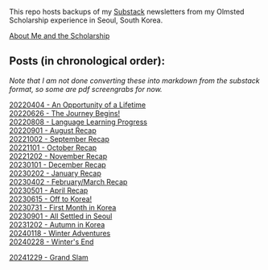 This repo hosts backups of my [Substack](https://www.spaceman.style) newsletters from my Olmsted Scholarship experience in Seoul, South Korea.

[About Me and the Scholarship](about_scholarship.md)

## Posts (in chronological order):
*Note that I am not done converting these into markdown from the substack format, so some are pdf screengrabs for now.*

[20220404 - An Opportunity of a Lifetime](20220404.md)  
[20220626 - The Journey Begins!](20220626.md)  
[20220808 - Language Learning Progress](20220808.md)  
[20220901 - August Recap](20220901.md)  
[20221002 - September Recap](20221002.md)  
[20221101 - October Recap](20221101.pdf)  
[20221202 - November Recap](20221202.pdf)  
[20230101 - December Recap](20230101.pdf)  
[20230202 - January Recap](20230202.pdf)  
[20230402 - February/March Recap](20230402.pdf)  
[20230501 - April Recap](20230501.pdf)  
[20230615 - Off to Korea!](20230615.pdf)  
[20230731 - First Month in Korea](20230731.pdf)  
[20230901 - All Settled in Seoul](20230901.pdf)  
[20231202 - Autumn in Korea](20231202.pdf)  
[20240118 - Winter Adventures](20240118.pdf)  
[20240228 - Winter's End](20240228.pdf)

[20241229 - Grand Slam](20241229.md)
